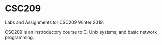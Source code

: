 # CSC209

Labs and Assignments for CSC209 Winter 2019.

CSC209 is an instroductory course to C, Unix systems, and basic network programming.
